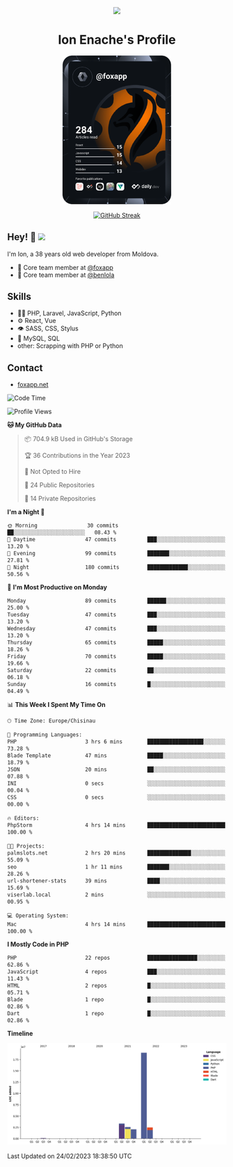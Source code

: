 <div id="header" align="center">
  <img src="https://media.giphy.com/media/M9gbBd9nbDrOTu1Mqx/giphy.gif" width="100"/>
	<h1>Ion Enache's Profile</h1>
</div>
<div align="center">
	<a href="https://app.daily.dev/foxapp"><img src="https://github.com/foxapp/foxapp/blob/master/devcard.svg" width="250" alt="Ion Enache's Dev Card"/></a>
</div>


<div align="center">
	
[![GitHub Streak](http://github-readme-streak-stats.herokuapp.com?user=foxapp&hide_border=true&date_format=M%20j%5B%2C%20Y%5D)](https://git.io/streak-stats)
	
</div>


## Hey! 👋 <img src="https://media.giphy.com/media/hvRJCLFzcasrR4ia7z/giphy.gif" width="30px"/>
I'm Ion, a 38 years old web developer from Moldova.


- 👥 Core team member at [@foxapp](https://github.com/foxapp)
- 👥 Core team member at [@benlola](https://github.com/benlola)

## Skills
- 👨‍💻 PHP, Laravel, JavaScript, Python
- ⚙️ React, Vue
- 👁️ SASS, CSS, Stylus
- 💽 MySQL, SQL
- other: Scrapping with PHP or Python

## Contact
- [foxapp.net](https://www.foxapp.net)

<!--START_SECTION:waka-->
![Code Time](http://img.shields.io/badge/Code%20Time-1%2C228%20hrs%2050%20mins-blue)

![Profile Views](http://img.shields.io/badge/Profile%20Views-0-blue)

**🐱 My GitHub Data** 

> 📦 704.9 kB Used in GitHub's Storage 
 > 
> 🏆 36 Contributions in the Year 2023
 > 
> 🚫 Not Opted to Hire
 > 
> 📜 24 Public Repositories 
 > 
> 🔑 14 Private Repositories 
 > 
**I'm a Night 🦉** 

```text
🌞 Morning                30 commits          ██░░░░░░░░░░░░░░░░░░░░░░░   08.43 % 
🌆 Daytime                47 commits          ███░░░░░░░░░░░░░░░░░░░░░░   13.20 % 
🌃 Evening                99 commits          ███████░░░░░░░░░░░░░░░░░░   27.81 % 
🌙 Night                  180 commits         █████████████░░░░░░░░░░░░   50.56 % 
```
📅 **I'm Most Productive on Monday** 

```text
Monday                   89 commits          ██████░░░░░░░░░░░░░░░░░░░   25.00 % 
Tuesday                  47 commits          ███░░░░░░░░░░░░░░░░░░░░░░   13.20 % 
Wednesday                47 commits          ███░░░░░░░░░░░░░░░░░░░░░░   13.20 % 
Thursday                 65 commits          █████░░░░░░░░░░░░░░░░░░░░   18.26 % 
Friday                   70 commits          █████░░░░░░░░░░░░░░░░░░░░   19.66 % 
Saturday                 22 commits          ██░░░░░░░░░░░░░░░░░░░░░░░   06.18 % 
Sunday                   16 commits          █░░░░░░░░░░░░░░░░░░░░░░░░   04.49 % 
```


📊 **This Week I Spent My Time On** 

```text
🕑︎ Time Zone: Europe/Chisinau

💬 Programming Languages: 
PHP                      3 hrs 6 mins        ██████████████████░░░░░░░   73.28 % 
Blade Template           47 mins             █████░░░░░░░░░░░░░░░░░░░░   18.79 % 
JSON                     20 mins             ██░░░░░░░░░░░░░░░░░░░░░░░   07.88 % 
INI                      0 secs              ░░░░░░░░░░░░░░░░░░░░░░░░░   00.04 % 
CSS                      0 secs              ░░░░░░░░░░░░░░░░░░░░░░░░░   00.00 % 

🔥 Editors: 
PhpStorm                 4 hrs 14 mins       █████████████████████████   100.00 % 

🐱‍💻 Projects: 
palmslots.net            2 hrs 20 mins       ██████████████░░░░░░░░░░░   55.09 % 
seo                      1 hr 11 mins        ███████░░░░░░░░░░░░░░░░░░   28.26 % 
url-shortener-stats      39 mins             ████░░░░░░░░░░░░░░░░░░░░░   15.69 % 
viserlab.local           2 mins              ░░░░░░░░░░░░░░░░░░░░░░░░░   00.95 % 

💻 Operating System: 
Mac                      4 hrs 14 mins       █████████████████████████   100.00 % 
```

**I Mostly Code in PHP** 

```text
PHP                      22 repos            ████████████████░░░░░░░░░   62.86 % 
JavaScript               4 repos             ███░░░░░░░░░░░░░░░░░░░░░░   11.43 % 
HTML                     2 repos             █░░░░░░░░░░░░░░░░░░░░░░░░   05.71 % 
Blade                    1 repo              █░░░░░░░░░░░░░░░░░░░░░░░░   02.86 % 
Dart                     1 repo              █░░░░░░░░░░░░░░░░░░░░░░░░   02.86 % 
```



**Timeline**

![Lines of Code chart](https://raw.githubusercontent.com/foxapp/foxapp/master/assets/bar_graph.png)


 Last Updated on 24/02/2023 18:38:50 UTC
<!--END_SECTION:waka-->
